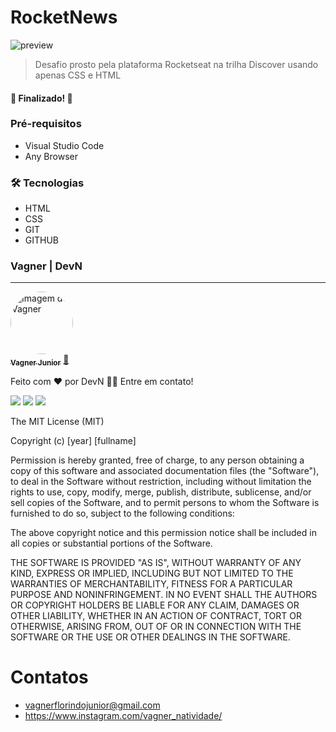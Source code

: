 # RocketNews

![preview](./.github/RocketNews-Page.jpeg)

> Desafio prosto pela plataforma Rocketseat na trilha Discover usando apenas CSS e HTML

<h4 align="left"> 
	🚧 Finalizado!  🚧
</h4>

### Pré-requisitos

- Visual Studio Code
- Any Browser

### 🛠 Tecnologias

- HTML
- CSS
- GIT 
- GITHUB

### Vagner | DevN
---

<a href="https://github.com/DevNatividade">
 <img style="border-radius: 50%;" src="https://avatars.githubusercontent.com/u/113365783?v=4" width="100px;" alt="Imagem de Vagner"/>
 <br />
 <sub><b>Vagner Junior</b></sub></a> <a href="https://github.com/DevNatividade" title="DenV">🚀</a>


Feito com ❤️ por DevN 👋🏽 Entre em contato!

<img src="https://img.shields.io/badge/github-DevN-blue">	<img src="https://img.shields.io/badge/Insta-%40vagner__natividade-purple"> 
<img src="https://img.shields.io/badge/git-DevNatividade-lightpurple"> 

The MIT License (MIT)

Copyright (c) [year] [fullname]

Permission is hereby granted, free of charge, to any person obtaining a copy of
this software and associated documentation files (the "Software"), to deal in
the Software without restriction, including without limitation the rights to
use, copy, modify, merge, publish, distribute, sublicense, and/or sell copies of
the Software, and to permit persons to whom the Software is furnished to do so,
subject to the following conditions:

The above copyright notice and this permission notice shall be included in all
copies or substantial portions of the Software.

THE SOFTWARE IS PROVIDED "AS IS", WITHOUT WARRANTY OF ANY KIND, EXPRESS OR
IMPLIED, INCLUDING BUT NOT LIMITED TO THE WARRANTIES OF MERCHANTABILITY, FITNESS
FOR A PARTICULAR PURPOSE AND NONINFRINGEMENT. IN NO EVENT SHALL THE AUTHORS OR
COPYRIGHT HOLDERS BE LIABLE FOR ANY CLAIM, DAMAGES OR OTHER LIABILITY, WHETHER
IN AN ACTION OF CONTRACT, TORT OR OTHERWISE, ARISING FROM, OUT OF OR IN
CONNECTION WITH THE SOFTWARE OR THE USE OR OTHER DEALINGS IN THE SOFTWARE.

# Contatos

- vagnerflorindojunior@gmail.com
- https://www.instagram.com/vagner_natividade/

 